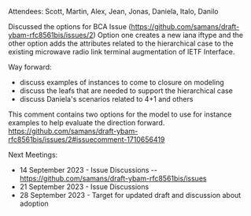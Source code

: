 
Attendees: Scott, Martin, Alex, Jean, Jonas, Daniela, Italo, Danilo

Discussed the options for BCA Issue (https://github.com/samans/draft-ybam-rfc8561bis/issues/2)
Option one creates a new iana iftype and the other option adds the attributes related to the hierarchical case to the existing microwave radio link terminal augmentation of IETF Interface.

Way forward:
- discuss examples of instances to come to closure on modeling
- discuss the leafs that are needed to support the hierarchical case
- discuss Daniela's scenarios related to 4+1 and others

This comment contains two options for the model to use for instance examples to help evaluate the direction forward. https://github.com/samans/draft-ybam-rfc8561bis/issues/2#issuecomment-1710656419 

Next Meetings:

- 14 September 2023 - Issue Discussions -- https://github.com/samans/draft-ybam-rfc8561bis/issues
- 21 September 2023 - Issue Discussions
- 28 September 2023 - Target for updated draft and discussion about adoption
